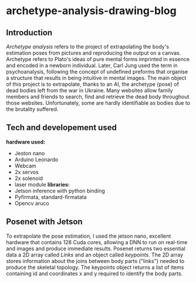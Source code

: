 # archetype-analysis-drawing-blog

## Introduction
*Archetype analysis* refers to the project of extrapolating the body's estimation poses from pictures and reproducing the output on a canvas. 
Archetype refers to Plato's ideas of pure mental forms imprinted in essence and encoded in a newborn individual. Later, Carl Jung used the term in
psychoanalysis, following the concept of undefined preforms that organise a structure that results in being intuitive in mental images. 
The main object of this project is to extrapolate, thanks to an AI, the archetype (pose) of dead bodies left from the war in Ukraine. Many websites allow
family members and friends to search, find and retrieve the dead body throughout those websites. Unfortunately, some are hardly identifiable as bodies due
to the brutality suffered. 

## Tech and developement used
**hardware used:**
* Jeston nano
* Arduino Leonardo
* Webcam
* 2x servos 
* 2x solenoid
* laser module
**libraries:**
* Jetson inference with python binding  
* Pyfirmata, standard-firmatata 
* Opencv aruco
 
## Posenet with Jetson 
To extrapolate the pose estimation, I used the jetson nano, excellent hardware that contains 128 Cuda cores, allowing a DNN to run on real-time and images
and produce immediate results. 
Posenet returns two essential data a 2D array called *Links* and an object called *keypoints*. The 2D array stores information about the joins between body
parts ("links") needed to produce the skeletal topology. The keypoints object returns a list of items containing id and coordinates x and y required to
identify the body parts.



